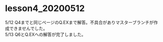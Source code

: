 # lesson4_20200512
5/12 Q4までと同じページのQ.EXまで解答。不具合がありマスターブランチが作成できませんでした。<br>
5/13 Q6とQ.EXへの解答が完了しました。
